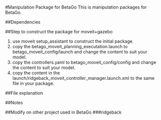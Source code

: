 #Manipulation Package for BetaGo 
This is manipulation packages for BetaGo.

##Dependencies

##Step to construct the package for moveit+gazebo
1. use moveit setup_assistant to construct the initial package.
2. copy the betago_moveit_planning_executation.launch to betago_moveit_config/launch and change the content to suit your model.
3. copy the controllers.yaml to betago_moveit_config/config and change the content to suit your model.
4. copy the content in the launch/ridgeback_moveit_controller_manager.launch.xml to the same file in your package.


##File explanation

##Notes


##Modify on other project used in BetaGo
###ridgeback
